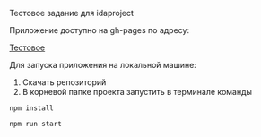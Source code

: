 Тестовое задание для idaproject

Приложение доступно на gh-pages по адресу:

[Тестовое](https://kyaune.github.io/idaproject-test/)

Для запуска приложения на локальной машине:
1. Скачать репозиторий
2. В корневой папке проекта запустить в терминале команды 
```
npm install
```
```
npm run start
```
